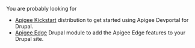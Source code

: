 You are probably looking for
* [Apigee Kickstart](https://www.drupal.org/project/apigee_devportal_kickstart) distribution to get started using Apigee Devportal for Drupal.</li>
* [Apigee Edge](https://www.drupal.org/project/apigee_edge) Drupal module to add the Apigee Edge features to your Drupal site.</li>

